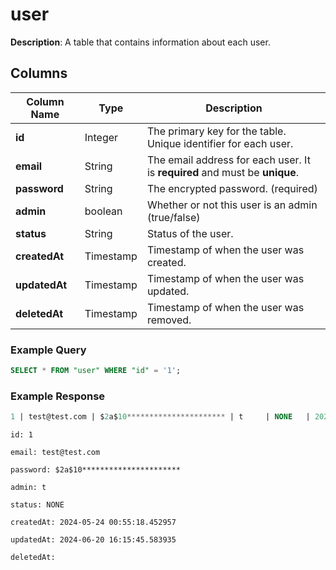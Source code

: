 # user

**Description**: A table that contains information about each user.

## Columns

| Column Name   | Type      | Description                                                                 |
| ------------- | --------- | --------------------------------------------------------------------------- |
| **id**        | Integer   | The primary key for the table. Unique identifier for each user.             |
| **email**     | String    | The email address for each user. It is **required** and must be **unique**. |
| **password**  | String    | The encrypted password. (required)                                          |
| **admin**     | boolean   | Whether or not this user is an admin (true/false)                           |
| **status**    | String    | Status of the user.                                                         |
| **createdAt** | Timestamp | Timestamp of when the user was created.                                     |
| **updatedAt** | Timestamp | Timestamp of when the user was updated.                                     |
| **deletedAt** | Timestamp | Timestamp of when the user was removed.                                     |

### Example Query

```sql
SELECT * FROM "user" WHERE "id" = '1';
```

### Example Response

```sql
1 | test@test.com | $2a$10********************** | t     | NONE   | 2024-05-24 00:55:18.452957 | 2024-06-20 16:15:45.583935 |          |
```

```
id: 1

email: test@test.com

password: $2a$10**********************

admin: t

status: NONE

createdAt: 2024-05-24 00:55:18.452957

updatedAt: 2024-06-20 16:15:45.583935

deletedAt:

```
